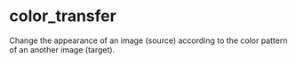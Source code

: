 # color_transfer
Change the appearance of an image (source) according to the color pattern of an another image (target).
